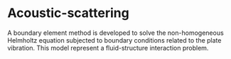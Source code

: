 # Acoustic-scattering
A boundary element method is developed to solve the non-homogeneous Helmholtz equation subjected to boundary conditions related to the plate vibration. This model represent a fluid-structure interaction problem.
